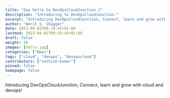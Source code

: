 ```yaml
---
title: "Say hello to DevOpsCloudJunction 👋"
description: "Introducing to DevOpsCloudJunction."
excerpt: "Introducing DevOpsCloudJunction, Connect, learn and grow with cloud and devops!"
author: "Amrit S. Chaggar"
date: 2023-04-02T09:19:42+01:00
lastmod: 2023-04-02T09:19:42+01:00
draft: false
weight: 50
images: [hello.jpg]
categories: ["News"]
tags: ["cloud", "devops", "devopscloud"]
contributors: ["sathish-kumar"]
pinned: false
homepage: false
---
```


Introducing DevOpsCloudJunction, Connect, learn and grow with cloud and devops!
